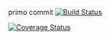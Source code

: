 primo commit
[![Build Status](https://travis-ci.com/MatBros/TOS_assignment2.svg?branch=master)](https://travis-ci.com/MatBros/TOS_assignment2)

[![Coverage Status](https://coveralls.io/repos/github/MatBros/TOS_assignment2/badge.svg?branch=master)](https://coveralls.io/github/MatBros/TOS_assignment2?branch=master)

